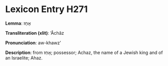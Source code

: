 # Lexicon Entry H271

**Lemma**: אָחָז

**Transliteration (xlit)**: ʼÂchâz

**Pronunciation**: aw-khawz'

**Description**:
from אָחַז; possessor; Achaz, the name of a Jewish king and of an Israelite; Ahaz.
